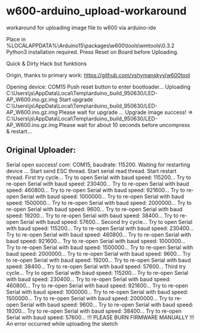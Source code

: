 # w600-arduino_upload-workaround
workaround for uploading image file to w600 via arduino-ide

Place in %LOCALAPPDATA%\Arduino15\packages\w600\tools\wmtools\0.3.2 
Python3 installation required.
Press Reset on Board before Uploading.

Quick & Dirty Hack but funktions

Origin, thanks to primary work:
https://github.com/vshymanskyy/w600tool

Opening device: COM15
Push reset button to enter bootloader...
Uploading C:\Users\js\AppData\Local\Temp\arduino_build_950630/LED-AP_W600.ino.gz.img
Start upgrade C:\Users\js\AppData\Local\Temp\arduino_build_950630/LED-AP_W600.ino.gz.img 
Please wait for upgrade ...
Upgrade image success! => C:\Users\js\AppData\Local\Temp\arduino_build_950630/LED-AP_W600.ino.gz.img
Please wait for about 10 seconds before uncompress & restart...

Original Uploader:
------------------
Serial open success! com: COM15, baudrate: 115200.
Waiting for restarting device ...
Start send ESC thread.
Start serial read thread.
Start restart thread.
First try cycle...
Try to open Serial with baud speed: 115200...
Try to re-open Serial with baud speed: 230400...
Try to re-open Serial with baud speed: 460800...
Try to re-open Serial with baud speed: 921600...
Try to re-open Serial with baud speed: 1000000...
Try to re-open Serial with baud speed: 1500000...
Try to re-open Serial with baud speed: 2000000...
Try to re-open Serial with baud speed: 9600...
Try to re-open Serial with baud speed: 19200...
Try to re-open Serial with baud speed: 38400...
Try to re-open Serial with baud speed: 57600...
Second try cycle...
Try to open Serial with baud speed: 115200...
Try to re-open Serial with baud speed: 230400...
Try to re-open Serial with baud speed: 460800...
Try to re-open Serial with baud speed: 921600...
Try to re-open Serial with baud speed: 1000000...
Try to re-open Serial with baud speed: 1500000...
Try to re-open Serial with baud speed: 2000000...
Try to re-open Serial with baud speed: 9600...
Try to re-open Serial with baud speed: 19200...
Try to re-open Serial with baud speed: 38400...
Try to re-open Serial with baud speed: 57600...
Third try cycle...
Try to open Serial with baud speed: 115200...
Try to re-open Serial with baud speed: 230400...
Try to re-open Serial with baud speed: 460800...
Try to re-open Serial with baud speed: 921600...
Try to re-open Serial with baud speed: 1000000...
Try to re-open Serial with baud speed: 1500000...
Try to re-open Serial with baud speed: 2000000...
Try to re-open Serial with baud speed: 9600...
Try to re-open Serial with baud speed: 19200...
Try to re-open Serial with baud speed: 38400...
Try to re-open Serial with baud speed: 57600...
!!! PLEASE BURN FIRMWARE MANUALLY !!!
An error occurred while uploading the sketch
